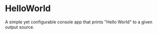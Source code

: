 # HelloWorld
A simple yet configurable console app that prints "Hello World" to a given output source.
